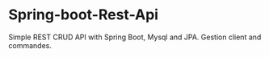 # Spring-boot-Rest-Api
Simple REST CRUD API with Spring Boot, Mysql and JPA.
Gestion client and commandes.
